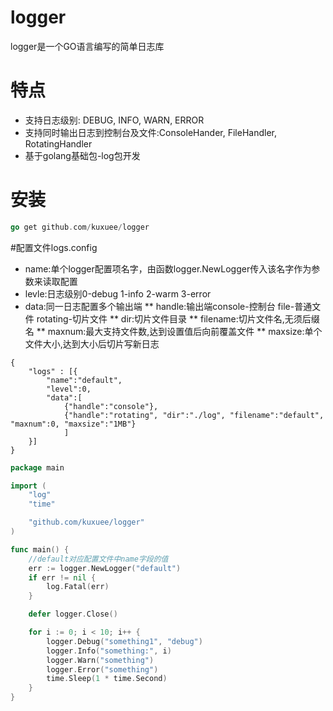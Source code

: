 # logger
logger是一个GO语言编写的简单日志库

# 特点
* 支持日志级别: DEBUG, INFO, WARN, ERROR
* 支持同时输出日志到控制台及文件:ConsoleHander, FileHandler, RotatingHandler
* 基于golang基础包-log包开发

# 安装
```go
go get github.com/kuxuee/logger
```

#配置文件logs.config
* name:单个logger配置项名字，由函数logger.NewLogger传入该名字作为参数来读取配置
* levle:日志级别0-debug 1-info 2-warm 3-error
* data:同一日志配置多个输出端
** handle:输出端console-控制台 file-普通文件 rotating-切片文件
** dir:切片文件目录
** filename:切片文件名,无须后缀名
** maxnum:最大支持文件数,达到设置值后向前覆盖文件
** maxsize:单个文件大小,达到大小后切片写新日志
```logs.config
{
	"logs" : [{
		"name":"default", 
		"level":0,
		"data":[
			{"handle":"console"},
			{"handle":"rotating", "dir":"./log", "filename":"default", "maxnum":0, "maxsize":"1MB"}
			]
	}]
}
```

```go
package main

import (
	"log"
	"time"

	"github.com/kuxuee/logger"
)

func main() {
	//default对应配置文件中name字段的值
	err := logger.NewLogger("default")
	if err != nil {
		log.Fatal(err)
	}

	defer logger.Close()

	for i := 0; i < 10; i++ {
		logger.Debug("something1", "debug")
		logger.Info("something:", i)
		logger.Warn("something")
		logger.Error("something")
		time.Sleep(1 * time.Second)
	}
}

```
